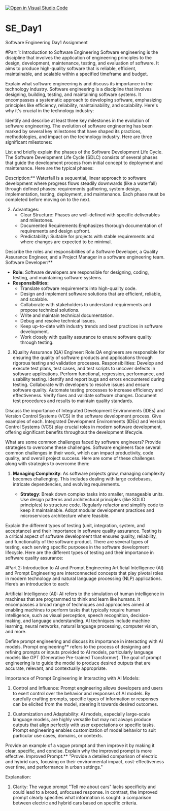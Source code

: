 [![Open in Visual Studio Code](https://classroom.github.com/assets/open-in-vscode-2e0aaae1b6195c2367325f4f02e2d04e9abb55f0b24a779b69b11b9e10269abc.svg)](https://classroom.github.com/online_ide?assignment_repo_id=15583350&assignment_repo_type=AssignmentRepo)
# SE_Day1
Software Engineering Day1 Assignment

#Part 1: Introduction to Software Engineering
Software engineering is the discipline that involves the application of engineering principles to the design, development, maintenance, testing, and evaluation of software. It aims to produce high-quality software that is reliable, efficient, maintainable, and scalable within a specified timeframe and budget.

Explain what software engineering is and discuss its importance in the technology industry.
Software engineering is a discipline that involves designing, building, testing, and maintaining software systems. It encompasses a systematic approach to developing software, emphasizing principles like efficiency, reliability, maintainability, and scalability. Here's why it's crucial in the technology industry:



Identify and describe at least three key milestones in the evolution of software engineering.
The evolution of software engineering has been marked by several key milestones that have shaped its practices, methodologies, and impact on the technology industry. Here are three significant milestones:




List and briefly explain the phases of the Software Development Life Cycle.
The Software Development Life Cycle (SDLC) consists of several phases that guide the development process from initial concept to deployment and maintenance. Here are the typical phases:


Description:** Waterfall is a sequential, linear approach to software development where progress flows steadily downwards (like a waterfall) through defined phases: requirements gathering, system design, implementation, testing, deployment, and maintenance. Each phase must be completed before moving on to the next.

2. Advantages:
   - Clear Structure: Phases are well-defined with specific deliverables and milestones.
   - Documented Requirements:Emphasizes thorough documentation of requirements and design upfront.
   - Predictability: Suitable for projects with stable requirements and where changes are expected to be minimal.



Describe the roles and responsibilities of a Software Developer, a Quality Assurance Engineer, and a Project Manager in a software engineering team.
Software Developer:**
   - **Role:** Software developers are responsible for designing, coding, testing, and maintaining software systems.
   - **Responsibilities:**
     - Translate software requirements into high-quality code.
     - Design and implement software solutions that are efficient, reliable, and scalable.
     - Collaborate with stakeholders to understand requirements and propose technical solutions.
     - Write and maintain technical documentation.
     - Debug and resolve technical issues.
     - Keep up-to-date with industry trends and best practices in software development.
     - Work closely with quality assurance to ensure software quality through testing.

2. lQuality Assurance (QA) Engineer:
   Role:QA engineers are responsible for ensuring the quality of software products and applications through rigorous testing and validation processes.
     Responsibilities:
  Develop and execute test plans, test cases, and test scripts to uncover defects in software applications.
      Perform functional, regression, performance, and usability testing.
     Identify and report bugs and errors encountered during testing.
      Collaborate with developers to resolve issues and ensure software quality.
      Automate testing processes to increase efficiency and effectiveness.
     Verify fixes and validate software changes.
      Document test procedures and results to maintain quality standards.



Discuss the importance of Integrated Development Environments (IDEs) and Version Control Systems (VCS) in the software development process. Give examples of each.
Integrated Development Environments (IDEs) and Version Control Systems (VCS) play crucial roles in modern software development, offering significant benefits throughout the development lifecycle.


What are some common challenges faced by software engineers? Provide strategies to overcome these challenges.
Software engineers face several common challenges in their work, which can impact productivity, code quality, and overall project success. Here are some of these challenges along with strategies to overcome them:

1. **Managing Complexity**: As software projects grow, managing complexity becomes challenging. This includes dealing with large codebases, intricate dependencies, and evolving requirements.

   - **Strategy**: Break down complex tasks into smaller, manageable units. Use design patterns and architectural principles (like SOLID principles) to structure code. Regularly refactor and simplify code to keep it maintainable. Adopt modular development practices and microservices architecture where feasible.


Explain the different types of testing (unit, integration, system, and acceptance) and their importance in software quality assurance.
Testing is a critical aspect of software development that ensures quality, reliability, and functionality of the software product. There are several types of testing, each serving specific purposes in the software development lifecycle. Here are the different types of testing and their importance in software quality assurance:

#Part 2: Introduction to AI and Prompt Engineering
Artificial Intelligence (AI) and Prompt Engineering are interconnected concepts that play pivotal roles in modern technology and natural language processing (NLP) applications. Here’s an introduction to each:

Artificial Intelligence (AI):
AI refers to the simulation of human intelligence in machines that are programmed to think and learn like humans. It encompasses a broad range of techniques and approaches aimed at enabling machines to perform tasks that typically require human intelligence, such as visual perception, speech recognition, decision-making, and language understanding. AI techniques include machine learning, neural networks, natural language processing, computer vision, and more.


Define prompt engineering and discuss its importance in interacting with AI models.
Prompt engineering** refers to the process of designing and refining prompts or inputs provided to AI models, particularly language models like GPT (Generative Pre-trained Transformer). The goal of prompt engineering is to guide the model to produce desired outputs that are accurate, relevant, and contextually appropriate.

 Importance of Prompt Engineering in Interacting with AI Models:

1. Control and Influence: Prompt engineering allows developers and users to exert control over the behavior and responses of AI models. By carefully crafting prompts, specific types of information or responses can be elicited from the model, steering it towards desired outcomes.

2. Customization and Adaptability: AI models, especially large-scale language models, are highly versatile but may not always produce outputs that align perfectly with user expectations or specific tasks. Prompt engineering enables customization of model behavior to suit particular use cases, domains, or contexts.

Provide an example of a vague prompt and then improve it by making it clear, specific, and concise. Explain why the improved prompt is more effective.
Improved Prompt:**
"Provide a detailed comparison of electric and hybrid cars, focusing on their environmental impact, cost-effectiveness over time, and performance in urban settings."

Explanation:

1. Clarity: The vague prompt "Tell me about cars" lacks specificity and could lead to a broad, unfocused response. In contrast, the improved prompt clearly specifies what information is sought: a comparison between electric and hybrid cars based on specific criteria.
